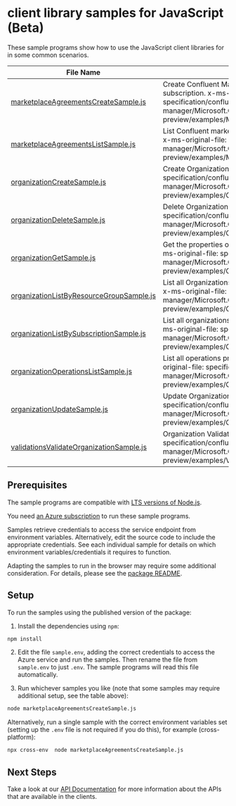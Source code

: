 # client library samples for JavaScript (Beta)

These sample programs show how to use the JavaScript client libraries for in some common scenarios.

| **File Name**                                                                     | **Description**                                                                                                                                                                                                       |
| --------------------------------------------------------------------------------- | --------------------------------------------------------------------------------------------------------------------------------------------------------------------------------------------------------------------- |
| [marketplaceAgreementsCreateSample.js][marketplaceagreementscreatesample]         | Create Confluent Marketplace agreement in the subscription. x-ms-original-file: specification/confluent/resource-manager/Microsoft.Confluent/preview/2021-09-01-preview/examples/MarketplaceAgreements_Create.json    |
| [marketplaceAgreementsListSample.js][marketplaceagreementslistsample]             | List Confluent marketplace agreements in the subscription. x-ms-original-file: specification/confluent/resource-manager/Microsoft.Confluent/preview/2021-09-01-preview/examples/MarketplaceAgreements_List.json       |
| [organizationCreateSample.js][organizationcreatesample]                           | Create Organization resource x-ms-original-file: specification/confluent/resource-manager/Microsoft.Confluent/preview/2021-09-01-preview/examples/Organization_Create.json                                            |
| [organizationDeleteSample.js][organizationdeletesample]                           | Delete Organization resource x-ms-original-file: specification/confluent/resource-manager/Microsoft.Confluent/preview/2021-09-01-preview/examples/Organization_Delete.json                                            |
| [organizationGetSample.js][organizationgetsample]                                 | Get the properties of a specific Organization resource. x-ms-original-file: specification/confluent/resource-manager/Microsoft.Confluent/preview/2021-09-01-preview/examples/Organization_Get.json                    |
| [organizationListByResourceGroupSample.js][organizationlistbyresourcegroupsample] | List all Organizations under the specified resource group. x-ms-original-file: specification/confluent/resource-manager/Microsoft.Confluent/preview/2021-09-01-preview/examples/Organization_ListByResourceGroup.json |
| [organizationListBySubscriptionSample.js][organizationlistbysubscriptionsample]   | List all organizations under the specified subscription. x-ms-original-file: specification/confluent/resource-manager/Microsoft.Confluent/preview/2021-09-01-preview/examples/Organization_ListBySubscription.json    |
| [organizationOperationsListSample.js][organizationoperationslistsample]           | List all operations provided by Microsoft.Confluent. x-ms-original-file: specification/confluent/resource-manager/Microsoft.Confluent/preview/2021-09-01-preview/examples/OrganizationOperations_List.json            |
| [organizationUpdateSample.js][organizationupdatesample]                           | Update Organization resource x-ms-original-file: specification/confluent/resource-manager/Microsoft.Confluent/preview/2021-09-01-preview/examples/Organization_Update.json                                            |
| [validationsValidateOrganizationSample.js][validationsvalidateorganizationsample] | Organization Validate proxy resource x-ms-original-file: specification/confluent/resource-manager/Microsoft.Confluent/preview/2021-09-01-preview/examples/Validations_ValidateOrganizations.json                      |

## Prerequisites

The sample programs are compatible with [LTS versions of Node.js](https://github.com/nodejs/release#release-schedule).

You need [an Azure subscription][freesub] to run these sample programs.

Samples retrieve credentials to access the service endpoint from environment variables. Alternatively, edit the source code to include the appropriate credentials. See each individual sample for details on which environment variables/credentials it requires to function.

Adapting the samples to run in the browser may require some additional consideration. For details, please see the [package README][package].

## Setup

To run the samples using the published version of the package:

1. Install the dependencies using `npm`:

```bash
npm install
```

2. Edit the file `sample.env`, adding the correct credentials to access the Azure service and run the samples. Then rename the file from `sample.env` to just `.env`. The sample programs will read this file automatically.

3. Run whichever samples you like (note that some samples may require additional setup, see the table above):

```bash
node marketplaceAgreementsCreateSample.js
```

Alternatively, run a single sample with the correct environment variables set (setting up the `.env` file is not required if you do this), for example (cross-platform):

```bash
npx cross-env  node marketplaceAgreementsCreateSample.js
```

## Next Steps

Take a look at our [API Documentation][apiref] for more information about the APIs that are available in the clients.

[marketplaceagreementscreatesample]: https://github.com/Azure/azure-sdk-for-js/blob/main/sdk/confluent/arm-confluent/samples/v3-beta/javascript/marketplaceAgreementsCreateSample.js
[marketplaceagreementslistsample]: https://github.com/Azure/azure-sdk-for-js/blob/main/sdk/confluent/arm-confluent/samples/v3-beta/javascript/marketplaceAgreementsListSample.js
[organizationcreatesample]: https://github.com/Azure/azure-sdk-for-js/blob/main/sdk/confluent/arm-confluent/samples/v3-beta/javascript/organizationCreateSample.js
[organizationdeletesample]: https://github.com/Azure/azure-sdk-for-js/blob/main/sdk/confluent/arm-confluent/samples/v3-beta/javascript/organizationDeleteSample.js
[organizationgetsample]: https://github.com/Azure/azure-sdk-for-js/blob/main/sdk/confluent/arm-confluent/samples/v3-beta/javascript/organizationGetSample.js
[organizationlistbyresourcegroupsample]: https://github.com/Azure/azure-sdk-for-js/blob/main/sdk/confluent/arm-confluent/samples/v3-beta/javascript/organizationListByResourceGroupSample.js
[organizationlistbysubscriptionsample]: https://github.com/Azure/azure-sdk-for-js/blob/main/sdk/confluent/arm-confluent/samples/v3-beta/javascript/organizationListBySubscriptionSample.js
[organizationoperationslistsample]: https://github.com/Azure/azure-sdk-for-js/blob/main/sdk/confluent/arm-confluent/samples/v3-beta/javascript/organizationOperationsListSample.js
[organizationupdatesample]: https://github.com/Azure/azure-sdk-for-js/blob/main/sdk/confluent/arm-confluent/samples/v3-beta/javascript/organizationUpdateSample.js
[validationsvalidateorganizationsample]: https://github.com/Azure/azure-sdk-for-js/blob/main/sdk/confluent/arm-confluent/samples/v3-beta/javascript/validationsValidateOrganizationSample.js
[apiref]: https://docs.microsoft.com/javascript/api/@azure/arm-confluent?view=azure-node-preview
[freesub]: https://azure.microsoft.com/free/
[package]: https://github.com/Azure/azure-sdk-for-js/tree/main/sdk/confluent/arm-confluent/README.md
